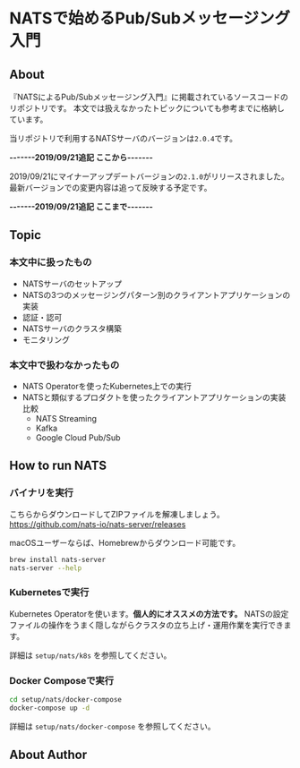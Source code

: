 # NATSで始めるPub/Subメッセージング入門

## About

『NATSによるPub/Subメッセージング入門』に掲載されているソースコードのリポジトリです。
本文では扱えなかったトピックについても参考までに格納しています。

当リポジトリで利用するNATSサーバのバージョンは`2.0.4`です。

**-------2019/09/21追記 ここから-------**

2019/09/21にマイナーアップデートバージョンの`2.1.0`がリリースされました。
最新バージョンでの変更内容は追って反映する予定です。

**-------2019/09/21追記 ここまで-------**

## Topic

### 本文中に扱ったもの

* NATSサーバのセットアップ
* NATSの3つのメッセージングパターン別のクライアントアプリケーションの実装
* 認証・認可
* NATSサーバのクラスタ構築
* モニタリング

### 本文中で扱わなかったもの

* NATS Operatorを使ったKubernetes上での実行
* NATSと類似するプロダクトを使ったクライアントアプリケーションの実装比較
  * NATS Streaming
  * Kafka
  * Google Cloud Pub/Sub

## How to run NATS

### バイナリを実行

こちらからダウンロードしてZIPファイルを解凍しましょう。
https://github.com/nats-io/nats-server/releases

macOSユーザーならば、Homebrewからダウンロード可能です。

```bash
brew install nats-server
nats-server --help
```

### Kubernetesで実行

Kubernetes Operatorを使います。**個人的にオススメの方法です。**
NATSの設定ファイルの操作をうまく隠しながらクラスタの立ち上げ・運用作業を実行できます。

詳細は `setup/nats/k8s` を参照してください。

### Docker Composeで実行

 ```bash
cd setup/nats/docker-compose
docker-compose up -d
```

詳細は `setup/nats/docker-compose` を参照してください。

## About Author
